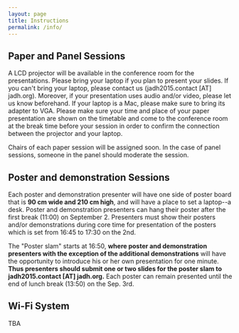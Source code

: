 ```yaml
---
layout: page
title: Instructions
permalink: /info/
---
```



## Paper and Panel Sessions

A LCD projector will be available in the conference room for the presentations. Please bring your laptop if you plan to present your slides. If you can't bring your laptop, please contact us (jadh2015.contact [AT] jadh.org). Moreover, if your presentation uses audio and/or video, please let us know beforehand. If your laptop is a Mac, please make sure to bring its adapter to VGA.
Please make sure your time and place of your paper presentation are shown on the timetable and come to the conference room at the break time before your session in order to confirm the connection between the projector and your laptop.

Chairs of each paper session will be assigned soon. In the case of panel sessions, someone in the panel should moderate the session.

## Poster and demonstration Sessions

Each poster and demonstration presenter will have one side of poster board that is **90 cm wide and 210 cm high**, and will have a place to set a laptop--a desk. Poster and demonstration presenters can hang their poster after the first break (11:00) on September 2. Presenters must show their posters and/or demonstrations during core time for presentation of the posters which is set from 16:45 to 17:30 on the 2nd.

The "Poster slam" starts at 16:50, **where poster and demonstration presenters with the exception of the additional demonstrations** will have the opportunity to introduce his or her own presentation for one minute. **Thus presenters should submit one or two slides for the poster slam to jadh2015.contact [AT] jadh.org.** Each poster can remain presented until the end of lunch break (13:50) on the Sep. 3rd.

## Wi-Fi System

TBA

